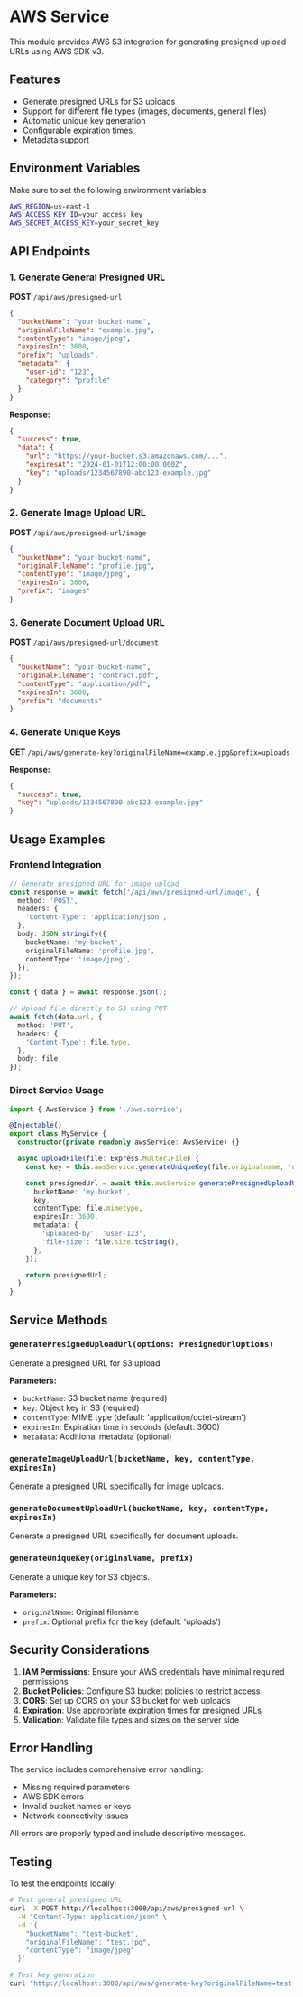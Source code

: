 # AWS Service

This module provides AWS S3 integration for generating presigned upload URLs using AWS SDK v3.

## Features

- Generate presigned URLs for S3 uploads
- Support for different file types (images, documents, general files)
- Automatic unique key generation
- Configurable expiration times
- Metadata support

## Environment Variables

Make sure to set the following environment variables:

```bash
AWS_REGION=us-east-1
AWS_ACCESS_KEY_ID=your_access_key
AWS_SECRET_ACCESS_KEY=your_secret_key
```

## API Endpoints

### 1. Generate General Presigned URL

**POST** `/api/aws/presigned-url`

```json
{
  "bucketName": "your-bucket-name",
  "originalFileName": "example.jpg",
  "contentType": "image/jpeg",
  "expiresIn": 3600,
  "prefix": "uploads",
  "metadata": {
    "user-id": "123",
    "category": "profile"
  }
}
```

**Response:**

```json
{
  "success": true,
  "data": {
    "url": "https://your-bucket.s3.amazonaws.com/...",
    "expiresAt": "2024-01-01T12:00:00.000Z",
    "key": "uploads/1234567890-abc123-example.jpg"
  }
}
```

### 2. Generate Image Upload URL

**POST** `/api/aws/presigned-url/image`

```json
{
  "bucketName": "your-bucket-name",
  "originalFileName": "profile.jpg",
  "contentType": "image/jpeg",
  "expiresIn": 3600,
  "prefix": "images"
}
```

### 3. Generate Document Upload URL

**POST** `/api/aws/presigned-url/document`

```json
{
  "bucketName": "your-bucket-name",
  "originalFileName": "contract.pdf",
  "contentType": "application/pdf",
  "expiresIn": 3600,
  "prefix": "documents"
}
```

### 4. Generate Unique Keys

**GET** `/api/aws/generate-key?originalFileName=example.jpg&prefix=uploads`

**Response:**

```json
{
  "success": true,
  "key": "uploads/1234567890-abc123-example.jpg"
}
```

## Usage Examples

### Frontend Integration

```typescript
// Generate presigned URL for image upload
const response = await fetch('/api/aws/presigned-url/image', {
  method: 'POST',
  headers: {
    'Content-Type': 'application/json',
  },
  body: JSON.stringify({
    bucketName: 'my-bucket',
    originalFileName: 'profile.jpg',
    contentType: 'image/jpeg',
  }),
});

const { data } = await response.json();

// Upload file directly to S3 using PUT
await fetch(data.url, {
  method: 'PUT',
  headers: {
    'Content-Type': file.type,
  },
  body: file,
});
```

### Direct Service Usage

```typescript
import { AwsService } from './aws.service';

@Injectable()
export class MyService {
  constructor(private readonly awsService: AwsService) {}

  async uploadFile(file: Express.Multer.File) {
    const key = this.awsService.generateUniqueKey(file.originalname, 'uploads');

    const presignedUrl = await this.awsService.generatePresignedUploadUrl({
      bucketName: 'my-bucket',
      key,
      contentType: file.mimetype,
      expiresIn: 3600,
      metadata: {
        'uploaded-by': 'user-123',
        'file-size': file.size.toString(),
      },
    });

    return presignedUrl;
  }
}
```

## Service Methods

### `generatePresignedUploadUrl(options: PresignedUrlOptions)`

Generate a presigned URL for S3 upload.

**Parameters:**

- `bucketName`: S3 bucket name (required)
- `key`: Object key in S3 (required)
- `contentType`: MIME type (default: 'application/octet-stream')
- `expiresIn`: Expiration time in seconds (default: 3600)
- `metadata`: Additional metadata (optional)

### `generateImageUploadUrl(bucketName, key, contentType, expiresIn)`

Generate a presigned URL specifically for image uploads.

### `generateDocumentUploadUrl(bucketName, key, contentType, expiresIn)`

Generate a presigned URL specifically for document uploads.

### `generateUniqueKey(originalName, prefix)`

Generate a unique key for S3 objects.

**Parameters:**

- `originalName`: Original filename
- `prefix`: Optional prefix for the key (default: 'uploads')

## Security Considerations

1. **IAM Permissions**: Ensure your AWS credentials have minimal required permissions
2. **Bucket Policies**: Configure S3 bucket policies to restrict access
3. **CORS**: Set up CORS on your S3 bucket for web uploads
4. **Expiration**: Use appropriate expiration times for presigned URLs
5. **Validation**: Validate file types and sizes on the server side

## Error Handling

The service includes comprehensive error handling:

- Missing required parameters
- AWS SDK errors
- Invalid bucket names or keys
- Network connectivity issues

All errors are properly typed and include descriptive messages.

## Testing

To test the endpoints locally:

```bash
# Test general presigned URL
curl -X POST http://localhost:3000/api/aws/presigned-url \
  -H "Content-Type: application/json" \
  -d '{
    "bucketName": "test-bucket",
    "originalFileName": "test.jpg",
    "contentType": "image/jpeg"
  }'

# Test key generation
curl "http://localhost:3000/api/aws/generate-key?originalFileName=test.jpg&prefix=uploads"
```

